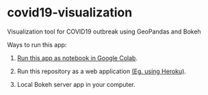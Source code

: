 # covid19-visualization
Visualization tool for COVID19 outbreak using GeoPandas and Bokeh

Ways to run this app:

1. [Run this app as notebook in Google Colab](https://colab.research.google.com/github/MoadComputer/covid19-visualization/blob/master/examples/COVID19_India.ipynb).

2. Run this repository as a web application [(Eg. using Heroku)](https://covid19india-visualization.herokuapp.com/COVID19_India). 

3. Local Bokeh server app in your computer.
